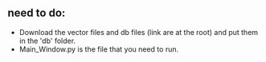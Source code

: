 ## need to do:
* Download the vector files and db files (link are at the root) and put them in the 'db' folder.
* Main_Window.py is the file that you need to run.

